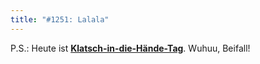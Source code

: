 ```yaml
---
title: "#1251: Lalala"
---
```


P.S.: Heute ist <a href="http://www.fonflatter.de/dateien/kalender_fonflatter_2009.pdf"><strong>Klatsch-in-die-Hände-Tag</strong></a>. Wuhuu, Beifall!

